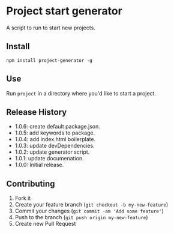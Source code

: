 Project start generator
=============

A script to run to start new projects.

## Install
    npm install project-generator -g

## Use
Run ```project``` in a directory where you'd like to start a project.

## Release History
* 1.0.6: create default package.json.
* 1.0.5: add keywords to package.
* 1.0.4: add index.html boilerplate.
* 1.0.3: update devDependencies.
* 1.0.2: update generator script.
* 1.0.1: update documenation.
* 1.0.0: Initial release.

## Contributing

1. Fork it
2. Create your feature branch (`git checkout -b my-new-feature`)
3. Commit your changes (`git commit -am 'Add some feature'`)
4. Push to the branch (`git push origin my-new-feature`)
5. Create new Pull Request